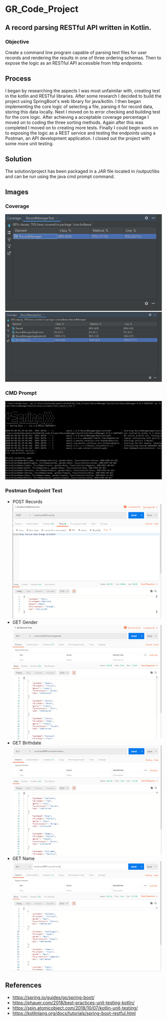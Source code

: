 # GR_Code_Project
## A record parsing RESTful API written in Kotlin.

### Objective
Create a command line program capable of parsing text files for user records and rendering the results in one of three ordering schemas. Then to expose the logic as an RESTful API accessible from http endpoints.

## Process
I began by researching the aspects I was most unfaimilar with, creating test in the kotlin and RESTful libraries. After some research  I decided to build the project using SpringBoot's web library for java/kotlin. I then began implementing the core logic of selecting a file, parsing it for record data, storing this data locally. Next I moved on to error checking and building test for the core logic. After achieving a acceptable coverage percentage I moved on to coding the three sorting methods. Again after this was completed I moved on to creating more tests. Finally I could begin work on to exposing the logic as a REST service and testing the endpoints using a Postman, an API development application. I closed out the project with some more unit testing.

## Solution
The solution/project has been packaged in a JAR file located in /output/libs and can be run using the java cmd prompt command.

## Images
### Coverage
![Coverage](https://raw.githubusercontent.com/kolwea/GR_Code_Project/master/Images/GR_Coverage.PNG "Code Coverage")
![Coverage](https://raw.githubusercontent.com/kolwea/GR_Code_Project/master/Images/GR_CoverageB.PNG "Code Coverage")

### CMD Prompt
![Coverage](https://raw.githubusercontent.com/kolwea/GR_Code_Project/master/Images/GR_Command_Line.PNG "Code Coverage")

### Postman Endpoint Test
- POST Records
![POST Records](https://raw.githubusercontent.com/kolwea/GR_Code_Project/master/Images/GR_Records.PNG "POST Records")
- GET Gender
![GET Gender](https://raw.githubusercontent.com/kolwea/GR_Code_Project/master/Images/GR_Records_Gender.PNG "Code Coverage")
- GET Birthdate
![GET Birthday](https://raw.githubusercontent.com/kolwea/GR_Code_Project/master/Images/GR_Records_Birthdate.PNG "Code Coverage")
- GET Name
![GET Name](https://raw.githubusercontent.com/kolwea/GR_Code_Project/master/Images/GR_Records_Name.PNG "Code Coverage")


## References
- https://spring.io/guides/gs/spring-boot/
- https://phauer.com/2018/best-practices-unit-testing-kotlin/
- https://spin.atomicobject.com/2018/10/07/kotlin-unit-testing/
- https://kotlinlang.org/docs/tutorials/spring-boot-restful.html


